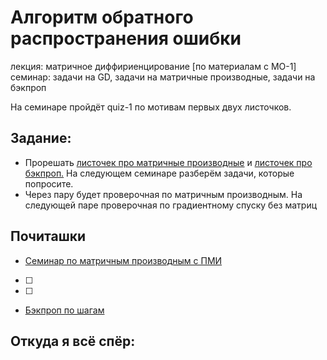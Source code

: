 # Алгоритм обратного распространения ошибки

лекция: матричное диффириенцирование [по материалам с МО-1]
семинар: задачи на GD, задачи на матричные производные, задачи на бэкпроп

На семинаре пройдёт quiz-1 по мотивам первых двух листочков. 


## Задание: 

- Прорешать [листочек про матричные производные]( ) и [листочек про бэкпроп.]( ) На следующем семинаре разберём задачи, которые попросите. 
- Через пару будет проверочная по матричным производным. На следующей паре проверочная по градиентному спуску без матриц


## Почиташки

- [Семинар по матричным производным с ПМИ](https://github.com/esokolov/ml-course-hse/blob/master/2021-fall/seminars/sem03-vector-diff.pdf)
- [ ]
- [ ]

- [Бэкпроп по шагам](https://mattmazur.com/2015/03/17/a-step-by-step-backpropagation-example/)


## Откуда я всё спёр: 



